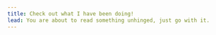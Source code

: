 ```yaml
---
title: Check out what I have been doing!
lead: You are about to read something unhinged, just go with it.
---
```

